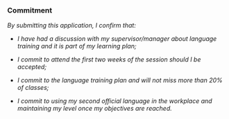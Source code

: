 ﻿### Commitment

_By submitting this application, I confirm that:_

- _I have had a discussion with my supervisor/manager about language training and it is part of my learning plan;_

- _I commit to attend the first two weeks of the session should I be accepted;_ 

- _I commit to the language training plan and will not miss more than 20% of classes;_ 

- _I commit to using my second official language in the workplace and maintaining my level once my objectives are reached._